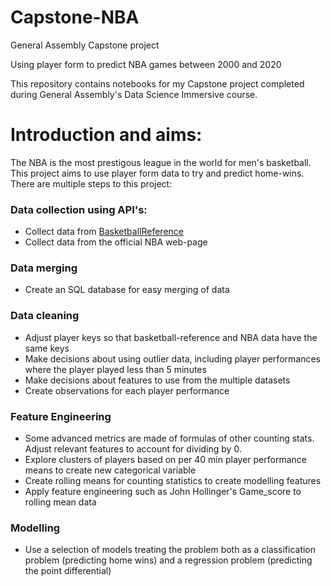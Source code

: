 # Capstone-NBA
General Assembly Capstone project

Using player form to predict NBA games between 2000 and 2020

This repository contains notebooks for my Capstone project completed during General Assembly's Data Science Immersive course.

# Introduction and aims:

The NBA is the most prestigous league in the world for men's basketball. This project aims to use player form data to try and predict home-wins. There are multiple steps to this project:
### Data collection using API's:
- Collect data from [BasketballReference](https://www.basketball-reference.com/)
- Collect data from the official NBA web-page
### Data merging
- Create an SQL database for easy merging of data
### Data cleaning
- Adjust player keys so that basketball-reference and NBA data have the same keys
- Make decisions about using outlier data, including player performances where the player played less than 5 minutes
- Make decisions about features to use from the multiple datasets
- Create observations for each player performance
### Feature Engineering
- Some advanced metrics are made of formulas of other counting stats. Adjust relevant features to account for dividing by 0.
- Explore clusters of players based on per 40 min player performance means to create new categorical variable
- Create rolling means for counting statistics to create modelling features
- Apply feature engineering such as John Hollinger's Game_score to rolling mean data
### Modelling
- Use a selection of models treating the problem both as a classification problem (predicting home wins) and a regression problem (predicting the point differential)
